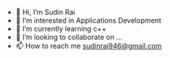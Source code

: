 - 👋 Hi, I’m Sudin Rai
- 👀 I’m interested in Applications Development
- 🌱 I’m currently learning c++ 
- 💞️ I’m looking to collaborate on ...
- 📫 How to reach me sudinrai946@gmail.com
<!---
KnightSGR/KnightSGR is a ✨ special ✨ repository because its `README.md` (this file) appears on your GitHub profile.
You can click the Preview link to take a look at your changes.
--->
